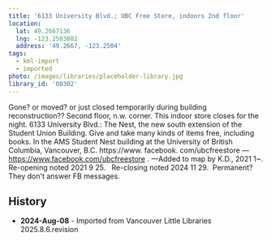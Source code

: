 ```yaml
---
title: '6133 University Blvd.; UBC Free Store, indoors 2nd floor'
location:
  lat: 49.2667136
  lng: -123.2503802
  address: '49.2667, -123.2504'
tags:
  - kml-import
  - imported
photo: /images/libraries/placeholder-library.jpg
library_id: '00302'
---
```

Gone? or moved? or just closed temporarily during building reconstruction??
Second floor, n.w. corner.
This indoor store closes for the night.
6133 University Blvd.: The Nest, the new south extension of the Student Union Building. 
Give and take many kinds of items free, including books.
In the AMS Student Nest building at the University of British Columbia, Vancouver, B.C.
https://www. facebook. com/ubcfreestore —
https://www.facebook.com/ubcfreestore .
—Added to map by K.D., 2021 1~. 
Re-opening noted 2021 9 25.  
Re-closing noted 2024 11 29.  Permanent?
They don't answer FB messages.

## History
- **2024-Aug-08** - Imported from Vancouver Little Libraries 2025.8.6.revision
